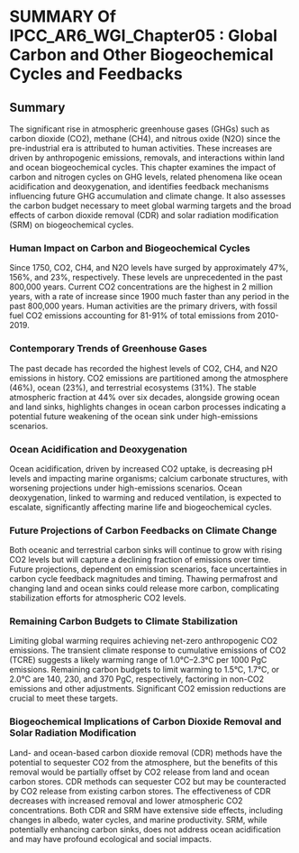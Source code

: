 # SUMMARY Of IPCC_AR6_WGI_Chapter05 : Global Carbon and Other Biogeochemical Cycles and Feedbacks

## Summary

The significant rise in atmospheric greenhouse gases (GHGs) such as carbon dioxide (CO2), methane (CH4), and nitrous oxide (N2O) since the pre-industrial era is attributed to human activities. These increases are driven by anthropogenic emissions, removals, and interactions within land and ocean biogeochemical cycles. This chapter examines the impact of carbon and nitrogen cycles on GHG levels, related phenomena like ocean acidification and deoxygenation, and identifies feedback mechanisms influencing future GHG accumulation and climate change. It also assesses the carbon budget necessary to meet global warming targets and the broad effects of carbon dioxide removal (CDR) and solar radiation modification (SRM) on biogeochemical cycles.

### Human Impact on Carbon and Biogeochemical Cycles

Since 1750, CO2, CH4, and N2O levels have surged by approximately 47%, 156%, and 23%, respectively. These levels are unprecedented in the past 800,000 years. Current CO2 concentrations are the highest in 2 million years, with a rate of increase since 1900 much faster than any period in the past 800,000 years. Human activities are the primary drivers, with fossil fuel CO2 emissions accounting for 81-91% of total emissions from 2010-2019.

### Contemporary Trends of Greenhouse Gases

The past decade has recorded the highest levels of CO2, CH4, and N2O emissions in history. CO2 emissions are partitioned among the atmosphere (46%), ocean (23%), and terrestrial ecosystems (31%). The stable atmospheric fraction at 44% over six decades, alongside growing ocean and land sinks, highlights changes in ocean carbon processes indicating a potential future weakening of the ocean sink under high-emissions scenarios.

### Ocean Acidification and Deoxygenation

Ocean acidification, driven by increased CO2 uptake, is decreasing pH levels and impacting marine organisms; calcium carbonate structures, with worsening projections under high-emissions scenarios. Ocean deoxygenation, linked to warming and reduced ventilation, is expected to escalate, significantly affecting marine life and biogeochemical cycles.

### Future Projections of Carbon Feedbacks on Climate Change

Both oceanic and terrestrial carbon sinks will continue to grow with rising CO2 levels but will capture a declining fraction of emissions over time. Future projections, dependent on emission scenarios, face uncertainties in carbon cycle feedback magnitudes and timing. Thawing permafrost and changing land and ocean sinks could release more carbon, complicating stabilization efforts for atmospheric CO2 levels.

### Remaining Carbon Budgets to Climate Stabilization

Limiting global warming requires achieving net-zero anthropogenic CO2 emissions. The transient climate response to cumulative emissions of CO2 (TCRE) suggests a likely warming range of 1.0°C–2.3°C per 1000 PgC emissions. Remaining carbon budgets to limit warming to 1.5°C, 1.7°C, or 2.0°C are 140, 230, and 370 PgC, respectively, factoring in non-CO2 emissions and other adjustments. Significant CO2 emission reductions are crucial to meet these targets.

### Biogeochemical Implications of Carbon Dioxide Removal and Solar Radiation Modification

Land- and ocean-based carbon dioxide removal (CDR) methods have the potential to sequester CO2 from the atmosphere, but the benefits of this removal would be partially offset by CO2 release from land and ocean carbon stores. CDR methods can sequester CO2 but may be counteracted by CO2 release from existing carbon stores. The effectiveness of CDR decreases with increased removal and lower atmospheric CO2 concentrations. Both CDR and SRM have extensive side effects, including changes in albedo, water cycles, and marine productivity. SRM, while potentially enhancing carbon sinks, does not address ocean acidification and may have profound ecological and social impacts.
